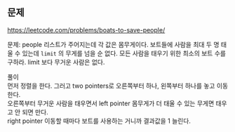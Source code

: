

## 문제

https://leetcode.com/problems/boats-to-save-people/

문제: people 리스트가 주어지는데 각 값은 몸무게이다. 보트들에 사람을 최대 두 명 태울 수 있는데 `limit` 의 무게를 넘을 순 없다. 모든 사람을 태우기 위한 최소의 보트 수를 구하라.
limit 보다 무거운 사람은 없다.

풀이   
먼저 정렬을 한다. 그러고 two pointers로 오른쪽부터 하나, 왼쪽부터 하나를 놓고 이동한다.   
오른쪽부터 무거운 사람을 태우면서 left pointer 몸무게가 더 태울 수 있는 무게면 태우고 안 되면 만다.    
right pointer 이동할 때마다 보트를 사용하는 거니까 결과값을 1 늘린다.
